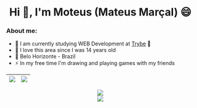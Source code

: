 <html>
<h1 align="center">Hi 👋, I'm Moteus (Mateus Marçal) 😄</h1>

### About me:
  
- 🤔 I am currently studying WEB Development at [Trybe](https://www.betrybe.com/) 💚 
- 🥰 I love this area since I was 14 years old
- 🚩 Belo Horizonte - Brazil
- ⚡ In my free time I'm drawing and playing games with my friends
</html>


| <a href="(https://github.com/Mooteus"> <img align="center" src="https://github-readme-stats.vercel.app/api?username=Mooteus&count_private=true&theme=github_dark&show_icons=true" /></a> | <a href="https://github.com/Mooteus/"><img align="center" src="https://github-readme-stats.vercel.app/api/top-langs/?username=anuraghazra&langs_count=8&layout=compact&theme=github_dark" /></a>|
| ------------- | ------------- |

<p align="center">
      <a href="(https://github.com/Mooteus"> <img align="center" src="http://github-readme-streak-stats.herokuapp.com?user=Mooteus&theme=black-ice&date_format=j%20M%5B%20Y%5D&border=FFFFFF" /></a> <br>
      <a href="(https://github.com/Mooteus"> <img src="https://github-readme-stats.vercel.app/api/wakatime?username=Moteus&langs_count=8&hide_border=true&border_radius=15&theme=github_dark"/> </a>
</p>

  
   




